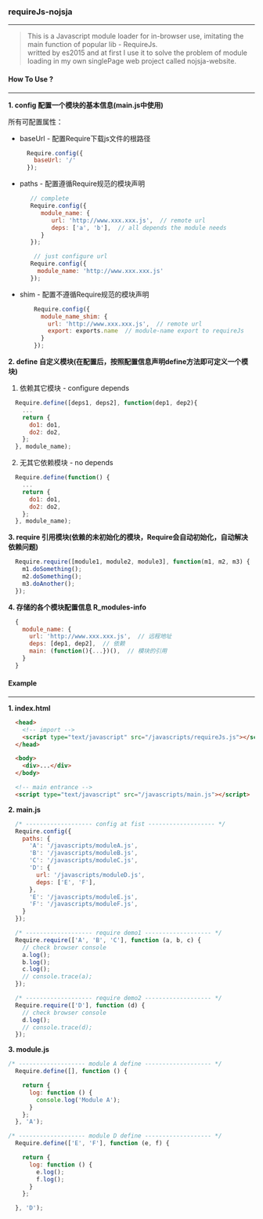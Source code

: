 ### requireJs-nojsja
____________________

>This is a Javascript module loader for in-browser use, imitating the main function  of popular lib - RequireJs.   
>writted by es2015 and at first I use it to solve the problem of module loading in my own singlePage web project called nojsja-website.

#### How To Use ?
______________

__1. config 配置一个模块的基本信息(main.js中使用)__  

  所有可配置属性：  
  * baseUrl - 配置Require下载js文件的根路径  
    ```js
      Require.config({
        baseUrl: '/'
      });
    ```

  * paths - 配置遵循Require规范的模块声明  
    ```js
       // complete
       Require.config({
          module_name: {
             url: 'http://www.xxx.xxx.js',  // remote url
             deps: ['a', 'b'],  // all depends the module needs
          }
       });

        // just configure url
       Require.config({
         module_name: 'http://www.xxx.xxx.js'
       });
    ```

  * shim - 配置不遵循Require规范的模块声明
    ```js
        Require.config({
          module_name_shim: {
            url: 'http://www.xxx.xxx.js',  // remote url
            export: exports.name  // module-name export to requireJs
          }
        });
    ```

__2. define 自定义模块(在配置后，按照配置信息声明define方法即可定义一个模块)__  

  1) 依赖其它模块 - configure depends  
  ```js
    Require.define([deps1, deps2], function(dep1, dep2){
      ...
      return {
        do1: do1,
        do2: do2,
      };
    }, module_name);
  ```

  2) 无其它依赖模块 - no depends  
  ```js
    Require.define(function() {
      ...
      return {
        do1: do1,
        do2: do2,
      };
    }, module_name);
  ```

__3. require 引用模块(依赖的未初始化的模块，Require会自动初始化，自动解决依赖问题)__   
  ```js
    Require.require([module1, module2, module3], function(m1, m2, m3) {
      m1.doSomething();
      m2.doSomething();
      m3.doAnother();
    });
  ```

__4. 存储的各个模块配置信息 R_modules-info__  
  ```js
    {
      module_name: {
        url: 'http://www.xxx.xxx.js',  // 远程地址
        deps: [dep1, dep2],  // 依赖
        main: (function(){...})(),  // 模块的引用
      }
    }
  ```

#### Example
______________

__1. index.html__  

```html
  <head>
    <!-- import -->
    <script type="text/javascript" src="/javascripts/requireJs.js"></script>
  </head>

  <body>
    <div>...</div>
  </body>

  <!-- main entrance -->
  <script type="text/javascript" src="/javascripts/main.js"></script>
```

__2. main.js__  

```js
  /* ------------------- config at fist ------------------- */
  Require.config({
    paths: {
      'A': '/javascripts/moduleA.js',
      'B': '/javascripts/moduleB.js',
      'C': '/javascripts/moduleC.js',
      'D': {
        url: '/javascripts/moduleD.js',
        deps: ['E', 'F'],
      },
      'E': '/javascripts/moduleE.js',
      'F': '/javascripts/moduleF.js',
    }
  });

  /* ------------------- require demo1 ------------------- */
  Require.require(['A', 'B', 'C'], function (a, b, c) {
    // check browser console
    a.log();
    b.log();
    c.log();
    // console.trace(a);
  });

  /* ------------------- require demo2 ------------------- */
  Require.require(['D'], function (d) {
    // check browser console
    d.log();
    // console.trace(d);
  });
```

__3. module.js__  

```js
/* ------------------- module A define ------------------- */
  Require.define([], function () {

    return {
      log: function () {
        console.log('Module A');
      }
    };
  }, 'A');

/* ------------------- module D define ------------------- */
  Require.define(['E', 'F'], function (e, f) {

    return {
      log: function () {
        e.log();
        f.log();
      }
    };

  }, 'D');
```
